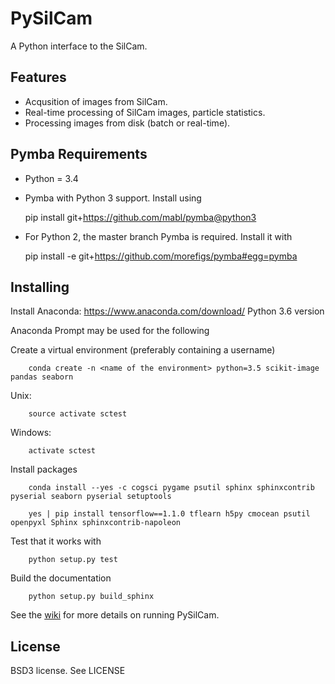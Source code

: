 PySilCam
===============================

A Python interface to the SilCam.

Features
--------

* Acqusition of images from SilCam.
* Real-time processing of SilCam images, particle statistics.
* Processing images from disk (batch or real-time).

Pymba Requirements
------------------

* Python = 3.4

* Pymba with Python 3 support. Install using

    pip install git+https://github.com/mabl/pymba@python3


* For Python 2, the master branch Pymba is required. Install it with

    pip install -e git+https://github.com/morefigs/pymba#egg=pymba


Installing
----------
Install Anaconda:  https://www.anaconda.com/download/ Python 3.6 version

Anaconda Prompt may be used for the following

Create a virtual environment (preferably containing a username)

```
    conda create -n <name of the environment> python=3.5 scikit-image pandas seaborn
```

Unix: 

```
    source activate sctest 
```
    
Windows: 

```
    activate sctest
```


Install packages

```
    conda install --yes -c cogsci pygame psutil sphinx sphinxcontrib pyserial seaborn pyserial setuptools
```

```
    yes | pip install tensorflow==1.1.0 tflearn h5py cmocean psutil openpyxl Sphinx sphinxcontrib-napoleon
```


Test that it works with

```
    python setup.py test
```


Build the documentation

```
    python setup.py build_sphinx
```

See the [wiki](https://github.com/emlynjdavies/PySilCam/wiki) for more details on running PySilCam.


License
-------

BSD3 license. See LICENSE
